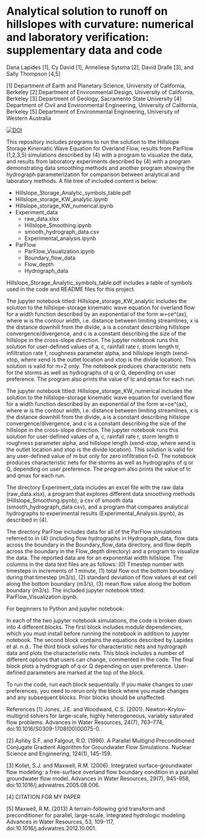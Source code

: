 # Analytical solution to runoff on hillslopes with curvature: numerical and laboratory verification: supplementary data and code

Dana Lapides [1], Cy David [1], Anneliese Sytsma [2], David Dralle [3], and Sally Thompson [4,5]

[1] Department of Earth and Planetary Science, University of California, Berkeley
[2] Department of Environmental Design, University of California, Berkeley
[3] Department of Geology, Sacramento State University
[4] Department of Civil and Environmental Engineering, University of California, Berkeley
[5] Department of Environmental Engineering, University of Western Australia

[![DOI](https://zenodo.org/badge/180637473.svg)](https://zenodo.org/badge/latestdoi/180637473)


This repository includes programs to run the solution to the Hillslope Storage Kinematic Wave Equation for Overland Flow, results from ParFlow (1,2,3,5) simulations described by (4) with a program to visualize the data, and results from laboratory experiments described by (4) with a program demonstrating data smoothing methods and another program showing the hydrograph parameterization for comparison between analytical and laboratory methods. A file tree of included content is below:

* Hillslope_Storage_Analytic_symbols_table.pdf
* Hillslope_storage_KW_analytic.ipynb
* Hillslope_storage_KW_numerical.ipynb
* Experiment_data
  * raw_data.xlsx
  * Hillslope_Smoothing.ipynb
  * smooth_hydrograph_data.csv
  * Experimental_analysis.ipynb
* ParFlow
  * ParFlow_Visualization.ipynb
  * Boundary_flow_data
  * Flow_depth
  * Hydrograph_data

Hillslope_Storage_Analytic_symbols_table.pdf includes a table of symbols used in the code and README files for this project.

The jupyter notebook titled: Hillslope_storage_KW_analytic includes the solution to the hillslope-storage kinematic wave equation for overland flow for a width function described by an exponential of the form w=ce^(ax), where w is the contour width, i.e. distance between limiting streamlines, x is the distance downhill from the divide, a is a constant describing hillslope convergence/divergence, and c is a constant describing the size of the hillslope in the cross-slope direction. The jupyter notebook runs this solution for user-defined values of a, c, rainfall rate r, storm length tr, infiltration rate f, roughness parameter alpha, and hillslope length (xend-xtop, where xend is the outlet location and xtop is the divide location). This solution is valid for m=2 only. The notebook produces characteristic nets for the storms as well as hydrographs of q or Q, depending on user preference. The program also prints the value of tc and qmax for each run.

The jupyter notebook titled: Hillslope_storage_KW_numerical includes the solution to the hillslope-storage kinematic wave equation for overland flow for a width function described by an exponential of the form w=ce^(ax), where w is the contour width, i.e. distance between limiting streamlines, x is the distance downhill from the divide, a is a constant describing hillslope convergence/divergence, and c is a constant describing the size of the hillslope in the cross-slope direction. The jupyter notebook runs this solution for user-defined values of a, c, rainfall rate r, storm length tr roughness parameter alpha, and hillslope length (xend-xtop, where xend is the outlet location and xtop is the divide location). This solution is valid for any user-defined value of m but only for zero infiltration f=0. The notebook produces characteristic nets for the storms as well as hydrographs of q or Q, depending on user preference. The program also prints the value of tc and qmax for each run.

The directory Experiment_data includes an excel file with the raw data (raw_data.xlsx), a program that explores different data smoothing methods (Hillslope_Smoothing.ipynb), a csv of smooth data (smooth_hydrograph_data.csv), and a program that compares analytical hydrographs to experimental results (Experimental_Analysis.ipynb), as described in (4).

The directory ParFlow includes data for all of the ParFlow simulations referred to in (4) (including flow hydrographs in Hydrograph_data, flow data across the boundary in the Boundary_flow_data directory, and flow depth across the boundary in the Flow_depth directory) and a program to visualize the data. The reported data are for an exponential width hillslope. The columns in the data text files are as follows: (0) Timestep number with timesteps in increments of 1 minute, (1) total flow out the bottom boundary during that timestep (m3/s), (2) standard deviation of flow values at eat cell along the bottom boundary (m3/s), (3) mean flow value along the bottom boundary (m3/s). The included jupyter notebook titled: ParFlow_Visualization.ipynb.

For beginners to Python and jupyter notebook:

In each of the two jupyter notebook simulations, the code is broken down into 4 different blocks. The first block includes module dependencies, which you must install before running the notebook in addition to jupyter notebook. The second block contains the equations described by Lapides et al. n.d.. The third block solves for characteristic nets and hydrograph data and plots the characteristic nets. This block includes a number of different options that users can change, commented in the code. The final block plots a hydrograph of q or Q depending on user preference. User-defined parameters are marked at the top of the block. 

To run the code, run each block sequentially. If you make changes to user preferences, you need to rerun only the block where you made changes and any subsequent blocks. Prior blocks should be unaffected.




References
[1] Jones, J.E. and Woodward, C.S. (2001). Newton–Krylov-multigrid solvers for large-scale, highly heterogeneous, variably saturated flow problems. Advances in Water Resources, 24(7), 763–774, doi:10.1016/S0309-1708(00)00075-0.

[2] Ashby S.F. and Falgout, R.D. (1996). A Parallel Multigrid Preconditioned Conjugate Gradient Algorithm for Groundwater Flow Simulations. Nuclear Science and Engineering, 124(1), 145-159.

[3] Kollet, S.J. and Maxwell, R.M. (2006). Integrated surface-groundwater flow modeling: a free-surface overland flow boundary condition in a parallel groundwater flow model. Advances in Water Resources, 29(7), 945-958, doi:10.1016/j.advwatres.2005.08.006.

[4] CITATION FOR MY PAPER

[5] Maxwell, R.M. (2013) A terrain-following grid transform and preconditioner for parallel, large-scale, integrated hydrologic modeling. Advances in Water Resources, 53, 109-117, doi:10.1016/j.advwatres.2012.10.001.


